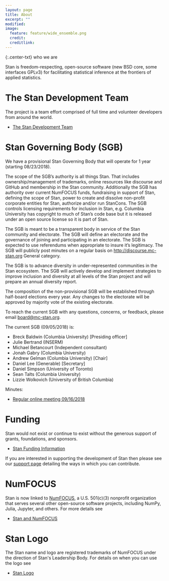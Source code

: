 ```yaml
---
layout: page
title: About
excerpt: ""
modified:
image:
  feature: feature/wide_ensemble.png
  credit:
  creditlink:
---
```


{:.center-txt}
who we are

Stan is freedom-respecting, open-source software <span
class="note">(new BSD core, some interfaces GPLv3)</span>
for facilitating statistical inference at the frontiers
of applied statistics.

# The Stan Development Team

The project is a team effort comprised of full time and
volunteer developers from around the world.  

* <p><a href="/about/team/">The Stan Development Team</a></p>

# Stan Governing Body (SGB)

We have a provisional Stan Governing Body that will operate for 1 year (starting 08/23/2018).

The scope of the SGB’s authority is all things Stan. That includes ownership/management of trademarks, online resources like discourse and GitHub and membership in the Stan community. Additionally the SGB has authority over current NumFOCUS funds, fundraising in support of Stan, defining the scope of Stan, power to create and dissolve non-profit corporate entities for Stan, authorize and/or run StanCons. The SGB controls licensing requirements for inclusion in Stan, e.g. Columbia University has copyright to much of Stan’s code base but it is released under an open source license so it is part of Stan.

The SGB is meant to be a transparent body in service of the Stan community and electorate. The SGB will define an electorate and the governance of joining and participating in an electorate. The SGB is expected to use referendums when appropriate to insure it’s legitimacy. The SGB will publicly post minutes on a regular basis on http://discourse.mc-stan.org General category.

The SGB is to advance diversity in under-represented communities in the Stan ecosystem. The SGB will actively develop and implement strategies to improve inclusion and diversity at all levels of the Stan project and will prepare an annual diversity report.

The composition of the non-provisional SGB will be established through half-board elections every year. Any changes to the electorate will be approved by majority vote of the existing electorate.

To reach the current SGB with any questions, concerns, or feedback, please email <board@mc-stan.org>.

The current SGB (09/05/2018) is:

* Breck Baldwin <span class="note">(Columbia University)</span> [Presiding officer]
* Julie Bertrand  <span class="note">(INSERM)</span>
* Michael Betancourt <span class="note">(Independent consultant)</span>
* Jonah Gabry <span class="note">(Columbia University)</span>
* Andrew Gelman <span class="note">(Columbia University)</span> [Chair]
* Daniel Lee <span class="note">(Generable)</span> [Secretary]
* Daniel Simpson <span class="note">(University of Toronto)</span>
* Sean Talts <span class="note">(Columbia University)</span>
* Lizzie Wolkovich <span class="note">(University of British Columbia)</span>

Minutes:

- [Regular online meeting 09/16/2018]()


# Funding

Stan would not exist or continue to exist without the
generous support of grants, foundations, and sponsors.

* <p><a href="/about/funding/index.html">Stan Funding Information</a></p>

If you are interested in supporting the development of
Stan then please see our [support page](/support/)
detailing the ways in which you can contribute.


# NumFOCUS

Stan is now linked to [NumFOCUS](http://numfocus.org/), a
U.S. 501(c)(3) nonprofit organization that serves several other
open-source software projects, including NumPy, Julia, Jupyter, and
others.  For more details see

* <p><a href="/about/numfocus/index.html">Stan and NumFOCUS</a></p>


# Stan Logo

The Stan name and logo are registered trademarks of NumFOCUS
under the direction of Stan's Leadership Body.  For details
on when you can use the logo see

* <p><a href="/about/logo/index.html">Stan Logo</a></p>
